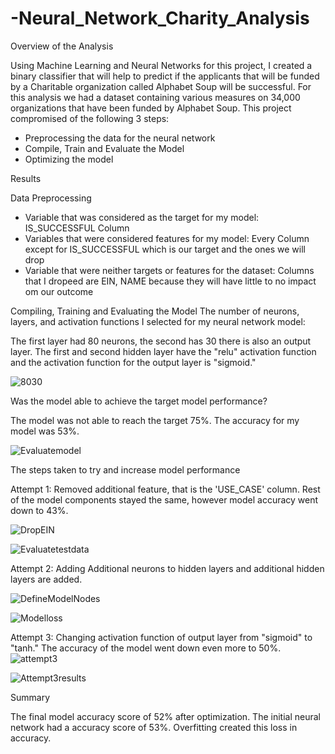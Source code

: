 # -Neural_Network_Charity_Analysis
Overview of the Analysis

Using Machine Learning and Neural Networks for this project, I created a binary classifier that will help to predict if the applicants that will be funded by a Charitable organization called Alphabet Soup will be successful. For this analysis we had a dataset containing various measures on 34,000 organizations that have been funded by Alphabet Soup. This project compromised of the following 3 steps:

- Preprocessing the data for the neural network
- Compile, Train and Evaluate the Model
- Optimizing the model

Results

Data Preprocessing
- Variable that was considered as the target for my model: IS_SUCCESSFUL Column
- Variables that were considered features for my model: Every Column except for IS_SUCCESSFUL which is our target and the ones we will drop
- Variable that were neither targets or features for the dataset: Columns that I dropeed are EIN, NAME because they will have little to no impact om our outcome

Compiling, Training and Evaluating the Model
The number of neurons, layers, and activation functions I selected for my neural network model:

The first layer had 80 neurons, the second has 30 there is also an output layer. The first and second hidden layer have the "relu" activation function and the activation function for the output layer is "sigmoid."

![8030](https://user-images.githubusercontent.com/108476566/207356753-654762c1-b1b9-44bf-831b-119344d50940.png)


Was the model able to achieve the target model performance?

The model was not able to reach the target 75%. The accuracy for my model was 53%.

![Evaluatemodel](https://user-images.githubusercontent.com/108476566/207357267-ad1d13ab-98a3-4128-8ea4-c4044221259e.png)


The steps taken to try and increase model performance

Attempt 1: Removed additional feature, that is the 'USE_CASE' column. Rest of the model components stayed the same, however model accuracy went down to 43%.

![DropEIN](https://user-images.githubusercontent.com/108476566/207380004-6eb554d8-8098-4761-bf13-f7945356ea13.png)

![Evaluatetestdata](https://user-images.githubusercontent.com/108476566/207380457-e90ac998-3601-413f-bdf7-3d2c3423430f.png)


Attempt 2: Adding Additional neurons to hidden layers and additional hidden layers are added. 

![DefineModelNodes](https://user-images.githubusercontent.com/108476566/207381027-d1d2ed06-c9bb-4bad-ad4b-54a7f2db8a69.png)

![Modelloss](https://user-images.githubusercontent.com/108476566/207381412-f6ba3d93-4d21-4804-803d-f293db2eadda.png)


Attempt 3: Changing activation function of output layer from "sigmoid" to "tanh." The accuracy of the model went down even more to 50%.
![attempt3](https://user-images.githubusercontent.com/108476566/207381719-090a4e35-c213-46dd-a7bf-fe1c2c65631e.png)

![Attempt3results](https://user-images.githubusercontent.com/108476566/207381993-db2faf16-135b-4a83-87b6-6de99cac89ca.png)



Summary

The final model accuracy score of 52% after optimization. The initial neural network had a accuracy score of 53%. Overfitting created this loss in accuracy. 
